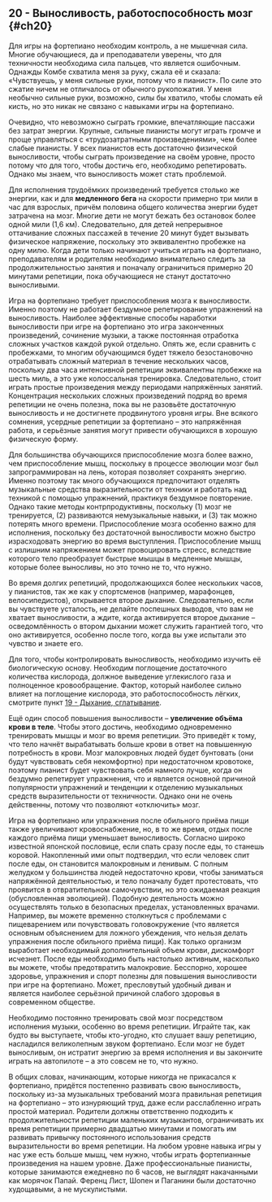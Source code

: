 ## 20 - Выносливость, работоспособность мозг {#ch20}

Для игры на фортепиано необходим контроль, а не мышечная сила. Многие обучающиеся, да и преподаватели уверены, что для техничности необходима сила пальцев, что является ошибочным. Однажды Комбе схватила меня за руку, сжала её и сказала: «Чувствуешь, у меня сильные руки, потому что я пианист». По силе это сжатие ничем не отличалось от обычного рукопожатия. У меня необычно сильные руки, возможно, силы бы хватило, чтобы сломать ей кисть, но это никак не связано с навыками игры на фортепиано.

Очевидно, что невозможно сыграть громкие, впечатляющие пассажи без затрат энергии. Крупные, сильные пианисты могут играть громче и проще управляться с «трудозатратными произведениями», чем более слабые пианисты. У всех пианистов есть достаточно физической выносливости, чтобы сыграть произведение на своём уровне, просто потому что для того, чтобы достичь его, необходимо репетировать. Однако мы знаем, что выносливость может стать проблемой.

Для исполнения трудоёмких произведений требуется столько же энергии, как и для **медленного бега** на скорости примерно три мили в час для взрослых, причём половина общего количества энергии будет затрачена на мозг. Многие дети не могут бежать без остановок более одной мили (1,6 км). Следовательно, для детей непрерывное оттачивание сложных пассажей в течение 20 минут будет вызывать физическое напряжение, поскольку это эквивалентно пробежке на одну милю. Когда дети только начинают учиться играть на фортепиано, преподавателям и родителям необходимо внимательно следить за продолжительностью занятия и поначалу ограничиться примерно 20 минутами репетиции, пока обучающиеся не станут достаточно выносливыми.

Игра на фортепиано требует приспособления мозга к выносливости. Именно поэтому не работает бездумное репетирование упражнений на выносливость. Наиболее эффективные способы наработки выносливости при игре на фортепиано это игра законченных произведений, сочинение музыки, а также постоянная отработка сложных участков каждой рукой отдельно. Опять же, если сравнить с пробежками, то многим обучающимся будет тяжело безостановочно отрабатывать сложный материал в течение нескольких часов, поскольку два часа интенсивной репетиции эквивалентны пробежке на шесть миль, а это уже колоссальная тренировка. Следовательно, стоит играть простые произведения между периодами напряжённых занятий. Концентрация нескольких сложных произведений подряд во время репетиции не очень полезна, пока вы не разовьёте достаточную выносливость и не достигнете продвинутого уровня игры. Вне всякого сомнения, усердные репетиции за фортепиано – это напряжённая работа, и серьёзные занятия могут привести обучающихся в хорошую физическую форму.

Для большинства обучающихся приспособление мозга более важно, чем приспособление мышц, поскольку в процессе эволюции мозг был запрограммирован на лень, которая позволяет сохранять энергию. Именно поэтому так много обучающихся предпочитают отделять музыкальные средства выразительности от техники и работать над техникой с помощью упражнений, практикуя бездумное повторение. Однако такие методы контрпродуктивны, поскольку (1) мозг не тренируется, (2) развиваются немузыкальные навыки, и (3) так можно потерять много времени. Приспособление мозга особенно важно для исполнения, поскольку без достаточной выносливости можно быстро израсходовать энергию во время выступления. Приспособление мышц с излишним напряжением может провоцировать стресс, вследствие которого тело преобразует быстрые мышцы в медленные мышцы, которые более выносливы, но это точно не то, что нужно.

Во время долгих репетиций, продолжающихся более нескольких часов, у пианистов, так же как у спортсменов (например, марафонцев, велосипедистов), открывается второе дыхание. Следовательно, если вы чувствуете усталость, не делайте поспешных выводов, что вам не хватает выносливости, а ждите, когда активируется второе дыхание – осведомлённость о втором дыхании может служить гарантией того, что оно активируется, особенно после того, когда вы уже испытали это чувство и знаете его.

Для того, чтобы контролировать выносливость, необходимо изучить её биологическую основу. Необходим поглощение достаточного количества кислорода, должное выведение углекислого газа и полноценное кровообращение. Фактор, который наиболее сильно влияет на поглощение кислорода, это работоспособность лёгких, смотрите пункт [19 - Дыхание, сглатывание](#ch19).

Ещё один способ повышения выносливости – **увеличение объёма крови в теле**. Чтобы этого достичь, необходимо одновременно тренировать мышцы и мозг во время репетиции. Это приведёт к тому, что тело начнёт вырабатывать больше крови в ответ на повышенную потребность в крови. Мозг малокровных людей будет бунтовать (они будут чувствовать себя некомфортно) при недостаточном кровотоке, поэтому пианист будет чувствовать себя намного лучше, когда он бездумно репетирует упражнения, что и является основной причиной популярности упражнений и тенденции к отделению музыкальных средств выразительности от техничности. Однако они не очень действенны, потому что позволяют «отключить» мозг.

Игра на фортепиано или упражнения после обильного приёма пищи также увеличивают кровоснабжение, но, в то же время, отдых после каждого приёма пищи уменьшает выносливость. Согласно широко известной японской пословице, если спать сразу после еды, то станешь коровой. Накопленный ими опыт подтвердил, что если человек спит после еды, он становится малокровным и ленивым. С полным желудком у большинства людей недостаточно крови, чтобы заниматься напряжённой деятельностью, и тело поначалу будет протестовать, что проявится в отвратительном самочувствии, но это ожидаемая реакция (обусловленная эволюцией). Подобную деятельность можно осуществлять только в безопасных пределах, установленных врачами. Например, вы можете временно столкнуться с проблемами с пищеварением или почувствовать головокружение (что является основным объяснением для ложного убеждения, что нельзя делать упражнения после обильного приёма пищи). Как только организм выработает необходимый дополнительный объем крови, дискомфорт исчезнет. После еды необходимо быть настолько активным, насколько вы можете, чтобы предотвратить малокровие. Бесспорно, хорошее здоровье, упражнения и спорт полезны для повышения выносливости при игре на фортепиано. Может, пресловутый удобный диван и является наиболее серьёзной причиной слабого здоровья в современном обществе.

Необходимо постоянно тренировать свой мозг посредством исполнения музыки, особенно во время репетиции. Играйте так, как будто вы выступаете, чтобы кто-угодно, кто слушает вашу репетицию, насладился великолепным звуком фортепиано. Если мозг не будет выносливым, он истратит энергию за время исполнения и вы закончите играть на автопилоте – а это совсем не то, что нужно.

В общих словах, начинающим, которые никогда не прикасался к фортепиано, придётся постепенно развивать свою выносливость, поскольку из-за музыкальных требований мозга правильная репетиция на фортепиано – это изнуряющий труд, даже если расслабленно играть простой материал. Родители должны ответственно подходить к продолжительности репетиции маленьких музыкантов, ограничивать их время репетиции примерно двадцатью минутами и помогать им развивать привычку постоянного использования средств выразительности во время репетиции. На любом уровне навыка игры у нас уже есть больше мышц, чем нужно, чтобы играть фортепианные произведения на нашем уровне. Даже профессиональные пианисты, которые занимаются ежедневно по 6 часов, не выглядят накачанными как морячок Папай. Ференц Лист, Шопен и Паганини были достаточно худощавыми, а не мускулистыми.
